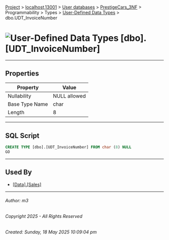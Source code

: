 #### 

[Project](../../../../../../index.md) > [localhost,13001](../../../../../index.md) > [User databases](../../../../index.md) > [PrestigeCars_3NF](../../../index.md) > Programmability > Types > [User-Defined Data Types](User-Defined_Data_Types.md) > dbo.UDT_InvoiceNumber

# ![User-Defined Data Types](../../../../../../Images/UserDefinedDataType32.png) [dbo].[UDT_InvoiceNumber]

---

## <a name="#properties"></a>Properties

| Property | Value |
|---|---|
| Nullability | NULL allowed |
| Base Type Name | char |
| Length | 8 |


---

## <a name="#sqlscript"></a>SQL Script

```sql
CREATE TYPE [dbo].[UDT_InvoiceNumber] FROM char (8) NULL
GO

```


---

## <a name="#usedby"></a>Used By

* [[Data].[Sales]](../../../Tables/Data_Sales.md)


---

###### Author:  m3

###### Copyright 2025 - All Rights Reserved

###### Created: Sunday, 18 May 2025 10:09:04 pm

